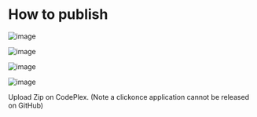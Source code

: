 How to publish
====


![image](https://cloud.githubusercontent.com/assets/5808377/13203106/5f2f18a8-d8af-11e5-98fc-530b9f9d18c3.png)

![image](https://cloud.githubusercontent.com/assets/5808377/13203107/62992a60-d8af-11e5-8446-1d178776c0e7.png)

![image](https://cloud.githubusercontent.com/assets/5808377/13203109/65303066-d8af-11e5-8483-5f0f2cdeff92.png)

![image](https://cloud.githubusercontent.com/assets/5808377/13203110/70861066-d8af-11e5-8969-2341d2557481.png)


Upload Zip on CodePlex. (Note a clickonce application cannot be released on GitHub)
